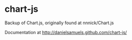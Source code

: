 chart-js
========

Backup of Chart.js, originally found at nnnick/Chart.js

Documentation at http://danielsamuels.github.com/chart-js/
